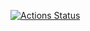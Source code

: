 [![Actions Status](https://github.com/alex873110/hexlet_pytest/.github/workflows/pyci.yml/badge.svg)](https://github.com/alex873110/hexlet_pytest/actions)

